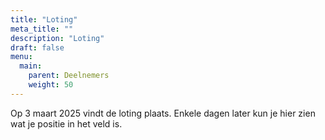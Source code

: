 ```yaml
---
title: "Loting"
meta_title: ""
description: "Loting"
draft: false
menu:
  main:
    parent: Deelnemers
    weight: 50
---
```

Op 3 maart 2025 vindt de loting plaats. Enkele dagen later kun je hier zien wat je positie in het veld is.
<!-- De loting is bekend voor de Head of the River 2024.   
Klik om onderstaande link om te zien wat je positie in het veld is.

<a href="https://hoesnelwasik.nl/head/2024/loting" target="_blank"><img alt="" height="54" src="https://poweredbyiris.nl/wp-content/uploads/2014/04/banner_poweredbyiris1.png" width="519"></a>

Voor de specifieke starttijd van je ploeg en de tijd dat je door de Rozenoordbrug moet varen kan je kijken in deze [PDF-file](../../deelnemers/loting/documents/Starttijd_per_ploeg_Head_2024.pdf). -->

